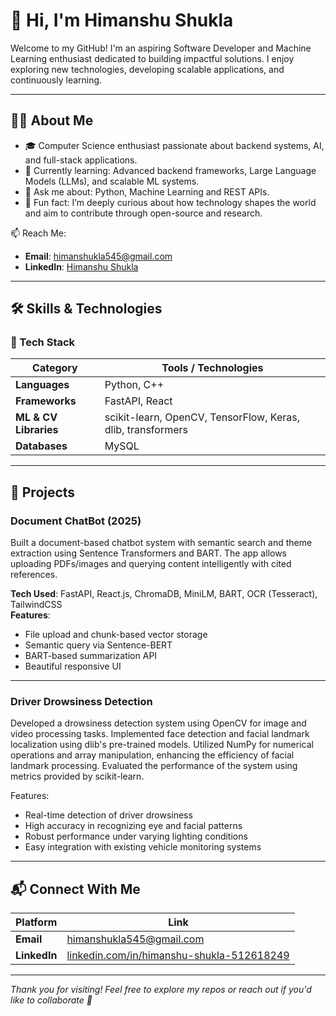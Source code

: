 # 👋 Hi, I'm Himanshu Shukla

Welcome to my GitHub! I'm an aspiring Software Developer and Machine Learning enthusiast dedicated to building impactful solutions. I enjoy exploring new technologies, developing scalable applications, and continuously learning.

---

## 🧑‍💻 About Me

- 🎓 Computer Science enthusiast passionate about backend systems, AI, and full-stack applications.
- 🌱 Currently learning: Advanced backend frameworks, Large Language Models (LLMs), and scalable ML systems.
- 💬 Ask me about: Python, Machine Learning and REST APIs.
- 🌌 Fun fact: I’m deeply curious about how technology shapes the world and aim to contribute through open-source and research.

📫 Reach Me:  
- **Email**: [himanshukla545@gmail.com](mailto:himanshukla545@gmail.com)  
- **LinkedIn**: [Himanshu Shukla](https://www.linkedin.com/in/himanshu-shukla-512618249/)

---

## 🛠️ Skills & Technologies

### 🚀 Tech Stack

| Category               | Tools / Technologies                                                                 |
|------------------------|---------------------------------------------------------------------------------------|
| **Languages**          | Python, C++                                                                          |
| **Frameworks**         | FastAPI, React                                                                |
| **ML & CV Libraries**  | scikit-learn, OpenCV, TensorFlow, Keras, dlib, transformers                                        |
| **Databases**          | MySQL                                                                |

---

## 🚀 Projects

###  Document ChatBot (2025)

Built a document-based chatbot system with semantic search and theme extraction using Sentence Transformers and BART. The app allows uploading PDFs/images and querying content intelligently with cited references.

**Tech Used**: FastAPI, React.js, ChromaDB, MiniLM, BART, OCR (Tesseract), TailwindCSS  
**Features**:
- File upload and chunk-based vector storage
- Semantic query via Sentence-BERT
- BART-based summarization API
- Beautiful responsive UI

---

### Driver Drowsiness Detection

Developed a drowsiness detection system using OpenCV for image and video processing tasks. Implemented face detection and facial landmark localization using dlib's pre-trained models. Utilized NumPy for numerical operations and array manipulation, enhancing the efficiency of facial landmark processing. Evaluated the performance of the system using metrics provided by scikit-learn.

Features:
- Real-time detection of driver drowsiness
- High accuracy in recognizing eye and facial patterns
- Robust performance under varying lighting conditions
- Easy integration with existing vehicle monitoring systems

---



## 📬 Connect With Me

| Platform     | Link |
|--------------|------|
| **Email**    | [himanshukla545@gmail.com](mailto:himanshukla545@gmail.com) |
| **LinkedIn** | [linkedin.com/in/himanshu-shukla-512618249](https://www.linkedin.com/in/himanshu-shukla-512618249/) |

---

*Thank you for visiting! Feel free to explore my repos or reach out if you'd like to collaborate 🚀*
